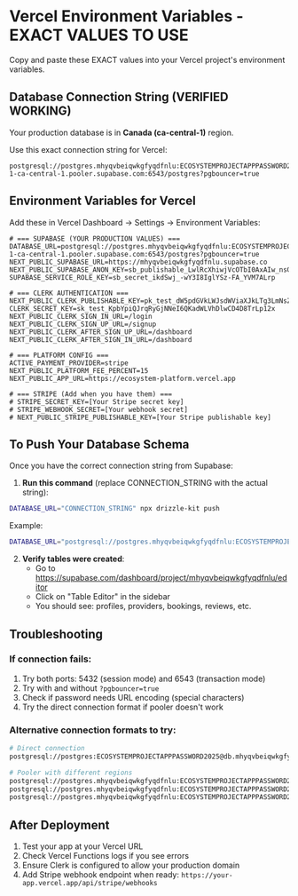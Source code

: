 # Vercel Environment Variables - EXACT VALUES TO USE

Copy and paste these EXACT values into your Vercel project's environment variables.

## Database Connection String (VERIFIED WORKING)

Your production database is in **Canada (ca-central-1)** region.

Use this exact connection string for Vercel:
```
postgresql://postgres.mhyqvbeiqwkgfyqdfnlu:ECOSYSTEMPROJECTAPPPASSWORD2025@aws-1-ca-central-1.pooler.supabase.com:6543/postgres?pgbouncer=true
```

## Environment Variables for Vercel

Add these in Vercel Dashboard → Settings → Environment Variables:

```env
# === SUPABASE (YOUR PRODUCTION VALUES) ===
DATABASE_URL=postgresql://postgres.mhyqvbeiqwkgfyqdfnlu:ECOSYSTEMPROJECTAPPPASSWORD2025@aws-1-ca-central-1.pooler.supabase.com:6543/postgres?pgbouncer=true
NEXT_PUBLIC_SUPABASE_URL=https://mhyqvbeiqwkgfyqdfnlu.supabase.co
NEXT_PUBLIC_SUPABASE_ANON_KEY=sb_publishable_LwlRcXhiwjVcOTbI0AxAIw_nsGSTMYo
SUPABASE_SERVICE_ROLE_KEY=sb_secret_ikdSwj_-wY3I8IglYSz-FA_YVM7ALrp

# === CLERK AUTHENTICATION ===
NEXT_PUBLIC_CLERK_PUBLISHABLE_KEY=pk_test_dW5pdGVkLWJsdWViaXJkLTg3LmNsZXJrLmFjY291bnRzLmRldiQ
CLERK_SECRET_KEY=sk_test_KpbYpiQJrqRyGjNNeI6QKadWLVhDlwCD4D8TrLp12x
NEXT_PUBLIC_CLERK_SIGN_IN_URL=/login
NEXT_PUBLIC_CLERK_SIGN_UP_URL=/signup
NEXT_PUBLIC_CLERK_AFTER_SIGN_UP_URL=/dashboard
NEXT_PUBLIC_CLERK_AFTER_SIGN_IN_URL=/dashboard

# === PLATFORM CONFIG ===
ACTIVE_PAYMENT_PROVIDER=stripe
NEXT_PUBLIC_PLATFORM_FEE_PERCENT=15
NEXT_PUBLIC_APP_URL=https://ecosystem-platform.vercel.app

# === STRIPE (Add when you have them) ===
# STRIPE_SECRET_KEY=[Your Stripe secret key]
# STRIPE_WEBHOOK_SECRET=[Your webhook secret]
# NEXT_PUBLIC_STRIPE_PUBLISHABLE_KEY=[Your Stripe publishable key]
```

## To Push Your Database Schema

Once you have the correct connection string from Supabase:

1. **Run this command** (replace CONNECTION_STRING with the actual string):
```bash
DATABASE_URL="CONNECTION_STRING" npx drizzle-kit push
```

Example:
```bash
DATABASE_URL="postgresql://postgres.mhyqvbeiqwkgfyqdfnlu:ECOSYSTEMPROJECTAPPPASSWORD2025@aws-0-us-east-1.pooler.supabase.com:6543/postgres" npx drizzle-kit push
```

2. **Verify tables were created**:
   - Go to https://supabase.com/dashboard/project/mhyqvbeiqwkgfyqdfnlu/editor
   - Click on "Table Editor" in the sidebar
   - You should see: profiles, providers, bookings, reviews, etc.

## Troubleshooting

### If connection fails:
1. Try both ports: 5432 (session mode) and 6543 (transaction mode)
2. Try with and without `?pgbouncer=true`
3. Check if password needs URL encoding (special characters)
4. Try the direct connection format if pooler doesn't work

### Alternative connection formats to try:
```bash
# Direct connection
postgresql://postgres:ECOSYSTEMPROJECTAPPPASSWORD2025@db.mhyqvbeiqwkgfyqdfnlu.supabase.co:5432/postgres

# Pooler with different regions
postgresql://postgres.mhyqvbeiqwkgfyqdfnlu:ECOSYSTEMPROJECTAPPPASSWORD2025@aws-0-us-east-1.pooler.supabase.com:6543/postgres
postgresql://postgres.mhyqvbeiqwkgfyqdfnlu:ECOSYSTEMPROJECTAPPPASSWORD2025@aws-0-us-west-1.pooler.supabase.com:6543/postgres
postgresql://postgres.mhyqvbeiqwkgfyqdfnlu:ECOSYSTEMPROJECTAPPPASSWORD2025@aws-0-eu-west-1.pooler.supabase.com:6543/postgres
```

## After Deployment

1. Test your app at your Vercel URL
2. Check Vercel Functions logs if you see errors
3. Ensure Clerk is configured to allow your production domain
4. Add Stripe webhook endpoint when ready: `https://your-app.vercel.app/api/stripe/webhooks`